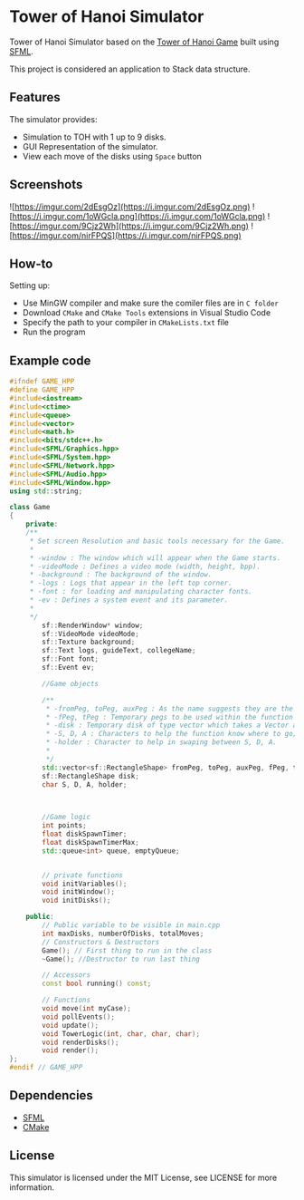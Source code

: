 # Tower of Hanoi Simulator

Tower of Hanoi Simulator based on the [Tower of Hanoi Game](https://en.wikipedia.org/wiki/Tower_of_Hanoi) built using [SFML](https://github.com/SFML/SFML). 

This project is considered an application to Stack data structure.

## Features

The simulator provides:

* Simulation to TOH with 1 up to 9 disks.
* GUI Representation of the simulator.
* View each move of the disks using `Space` button

## Screenshots

![https://imgur.com/2dEsgOz](https://i.imgur.com/2dEsgOz.png)
![https://i.imgur.com/1oWGcla.png](https://i.imgur.com/1oWGcla.png)
![https://imgur.com/9Cjz2Wh](https://i.imgur.com/9Cjz2Wh.png)
![https://imgur.com/nirFPQS](https://i.imgur.com/nirFPQS.png)

## How-to

Setting up:
* Use MinGW compiler and make sure the comiler files are in `C folder`
* Download `CMake` and `CMake Tools` extensions in Visual Studio Code
* Specify the path to your compiler in `CMakeLists.txt` file
* Run the program

## Example code

```c++
#ifndef GAME_HPP
#define GAME_HPP
#include<iostream>
#include<ctime>
#include<queue>
#include<vector>
#include<math.h>
#include<bits/stdc++.h>
#include<SFML/Graphics.hpp>
#include<SFML/System.hpp>
#include<SFML/Network.hpp>
#include<SFML/Audio.hpp>
#include<SFML/Window.hpp>
using std::string;

class Game
{
    private:
    /**
     * Set screen Resolution and basic tools necessary for the Game.
     * 
     * -window : The window which will appear when the Game starts.
     * -videoMode : Defines a video mode (width, height, bpp).
     * -background : The background of the window.
     * -logs : Logs that appear in the left top corner.
     * -font : for loading and manipulating character fonts.
     * -ev : Defines a system event and its parameter.
     * 
     */
        sf::RenderWindow* window;
        sf::VideoMode videoMode;
        sf::Texture background;
        sf::Text logs, guideText, collegeName;
        sf::Font font;
        sf::Event ev;

        //Game objects

        /**
         * -fromPeg, toPeg, auxPeg : As the name suggests they are the main Pegs.
         * -fPeg, tPeg : Temporary pegs to be used within the function [ void move(int myCase) ].
         * -disk : Temporary disk of type vector which takes a Vector as a Parameteer.
         * -S, D, A : Characters to help the function know where to go; A for AUX, S for Source and D for Destination.
         * -holder : Character to help in swaping between S, D, A.
         * 
         */
        std::vector<sf::RectangleShape> fromPeg, toPeg, auxPeg, fPeg, tPeg, emptyPeg;
        sf::RectangleShape disk;
        char S, D, A, holder;
        


        //Game logic
        int points;
        float diskSpawnTimer;
        float diskSpawnTimerMax;
        std::queue<int> queue, emptyQueue;


        // private functions
        void initVariables();
        void initWindow();
        void initDisks();

    public:
        // Public variable to be visible in main.cpp
        int maxDisks, numberOfDisks, totalMoves;
        // Constructors & Destructors
        Game(); // First thing to run in the class
        ~Game(); //Destructor to run last thing 

        // Accessors
        const bool running() const;

        // Functions
        void move(int myCase);
        void pollEvents();
        void update();
        void TowerLogic(int, char, char, char);
        void renderDisks();
        void render();
};
#endif // GAME_HPP
```

## Dependencies

* [SFML](https://github.com/SFML/SFML)
* [CMake](https://cmake.org/)

## License

This simulator is licensed under the MIT License, see LICENSE for more information.
